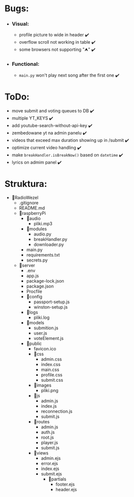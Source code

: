 # Bugs:

* ### Visual:
  * profile picture to wide in header ✔️
  * overflow scroll not working in table ✔️
  * some browsers not supporting "⮝" ✔️

* ### Functional:
  * `main.py` won't play next song after the first one ✔️

# ToDo:

* move submit and voting queues to DB ✔️
* multiple YT_KEYS ✔️
* add youtube-search-without-api-key ✔️
* zembedowane yt na admin panelu ✔️
* videos that exceed max duration showing up in /submit ✔️
* optimize current video handling ✔️
* make `breakHandler.isBreakNow()` based on `datetime` ✔️
* lyrics on admim panel ✔️

<style>
  .dot {
    color: gray;
  }
  .python {
    color: darkturquoise;
  }
  .js {
    color: goldenrod;
  }
  .css {
    color: dodgerblue;
  }
  .json {
    color:firebrick;
  }
  .procfile {
    color: mediumslateblue;
  }
  .log {
    color: limegreen;
  }
  .ico {
    color: 	tomato;
  }
  .ejs {
    color: 	olive;
  }
</style>

# Struktura:
* 📁RadioWezel
    * .gitignore
    * README<span>.</span>md
    * 📁raspberryPi
      * 📁audio
        * pliki.mp3
      * 📁modules
        * audio<span>.</span>py
        * breakHandler<span>.</span>py
        * downloader<span>.</span>py
      * main<span>.</span>py
      * requirements.txt
      * secrets<span>.</span>py
    * 📁server
      * .env
      * app.js
      * package-lock.json
      * package.json
      * Procfile
      * 📁config
        * passport-setup.js
        * winston-setup.js
      * 📁logs
        * pliki.log
      * 📁models
        * submition.js
        * user.js
        * voteElement.js
      * 📁public
        * favicon.ico
        * 📁css
          * admin.css
          * index.css
          * main.css
          * profile.css
          * submit.css
        * 📁images
          * pliki.png
        * 📁js
          * admin.js
          * index.js
          * reconnection.js
          * submit.js
        * 📁routes
          * admin.js
          * auth.js
          * root.js
          * player.js
          * submit.js
        * 📁views
          * admin.ejs
          * error.ejs
          * index.ejs
          * submit.ejs
            * 📁partials
              * footer.ejs
              * header.ejs
